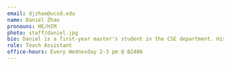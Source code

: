 ```yaml
---
email: djzhao@ucsd.edu
name: Daniel Zhao
pronouns: HE/HIM
photo: staff/daniel.jpg
bio: Daniel is a first-year master's student in the CSE department. His interests lie in efficient ML and non-traditional NLP (e.g. music). He is currently working in Prof. Hao Zhang's lab.
role: Teach Assistant
office-hours: Every Wednesday 2-3 pm @ B240A
---
```

